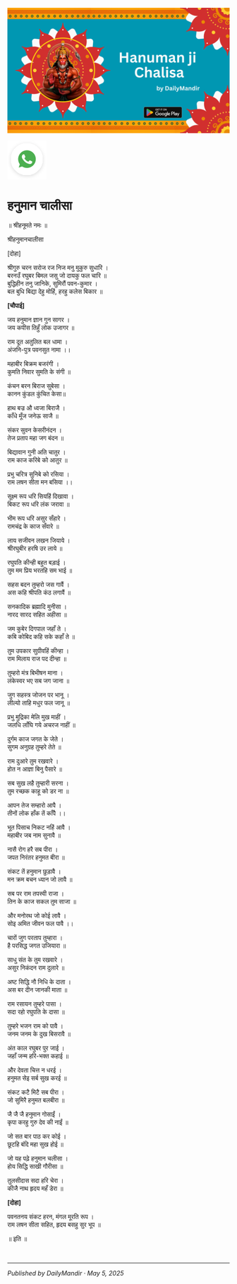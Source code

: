 <!-- Banner SVG -->
![Banner](https://raw.githubusercontent.com/anandwana001/content-repo/refs/heads/main/chalisa/hanuman/hanuman_chalisa_banner.png)

<!-- Share & WhatsApp icons as SVG -->
<a href="https://api.whatsapp.com/send?text=Check%20out%20this%20article%20in%20the%20Daily%20Mandir%20app%3A%20https%3A%2F%2Fwww.dailymandir.com%2Farticles%3FcontentUrl%3Dhttps%253A%252F%252Fraw.githubusercontent.com%252Fanandwana001%252Fcontent-repo%252Frefs%252Fheads%252Fmain%252Fchalisa%252Fhanuman%252Fhanuman_chalisa_english.md%26title%3DHanuman%2520Chalisa">
  <img src="https://raw.githubusercontent.com/anandwana001/content-repo/refs/heads/main/assets/ic_wtsapp_share_rounded.svg" alt="WhatsApp"/>
</a>


<br>

# हनुमान चालीसा                                                         

॥ श्रीहनूमते नमः ॥                                                        

श्रीहनुमानचालीसा                                                       

[दोहा]

श्रीगुरु चरन सरोज रज निज मनु मुकुरु सुधारि । <br>
बरनउँ रघुबर बिमल जसु जो दायकु फल चारि ॥ <br>
बुद्धिहीन तनु जानिके, सुमिरौं पवन-कुमार । <br>
बल बुधि बिद्या देहु मोहिं, हरहु कलेस बिकार ॥ <br>

**[चौपाई]**

जय हनुमान ज्ञान गुन सागर । <br>
जय कपीस तिहुँ लोक उजागर ॥ <br>

राम दूत अतुलित बल धामा ।<br>
अंजनि-पुत्र पवनसुत नामा ।।<br>

महाबीर बिक्रम बजरंगी ।<br>
कुमति निवार सुमति के संगी ॥ <br>

कंचन बरन बिराज सुबेसा ।<br>
कानन कुंडल कुंचित केसा॥<br>

हाथ बज्र औ ध्वजा बिराजै ।<br>
काँधे मूँज जनेऊ साजै ॥ <br>

संकर सुवन केसरीनंदन ।<br>
तेज प्रताप महा जग बंदन ॥<br>

बिद्यावान गुनी अति चातुर ।<br>
राम काज करिबे को आतुर ॥ <br>

प्रभु चरित्र सुनिबे को रसिया । <br>
राम लषन सीता मन बसिया ।। <br>

सूक्ष्म रूप धरि सियहिं दिखावा ।<br>
बिकट रूप धरि लंक जरावा ॥ <br>

भीम रूप धरि असुर सँहारे ।<br>
रामचंद्र के काज सँवारे ॥<br>

लाय सजीवन लखन जियाये । <br>
श्रीरघुबीर हरषि उर लाये ॥<br>

रघुपति कीन्ही बहुत बड़ाई ।<br>
तुम मम प्रिय भरतहि सम भाई ॥<br>

सहस बदन तुम्हरो जस गावैं ।<br>
अस कहि श्रीपति कंठ लगावैं ॥ <br>

सनकादिक ब्रह्मादि मुनीसा ।<br>
नारद सारद सहित अहीसा ॥<br>

जम कुबेर दिगपाल जहाँ ते । <br>
कबि कोबिद कहि सके कहाँ ते ॥ <br>

तुम उपकार सुग्रीवहिं कीन्हा ।<br>
राम मिलाय राज पद दीन्हा ॥<br>

तुम्हरो मंत्र बिभीषन माना ।<br>
लंकेस्वर भए सब जग जाना ॥ <br>

जुग सहस्त्र जोजन पर भानू ।<br>
लील्यो ताहि मधुर फल जानू ॥ <br>

प्रभु मुद्रिका मेलि मुख माहीं ।<br>
जलधि लाँघि गये अचरज नाहीं ॥ <br>

दुर्गम काज जगत के जेते ।<br>
सुगम अनुग्रह तुम्हरे तेते ॥<br>

राम दुआरे तुम रखवारे ।<br>
होत न आज्ञा बिनु पैसारे ॥ <br>

सब सुख लहै तुम्हारी सरना ।<br>
तुम रच्छक काहू को डर ना ॥<br>

आपन तेज सम्हारो आपै ।<br>
तीनों लोक हाँक तें काँपै ।। <br>

भूत पिसाच निकट नहिं आवै । <br>
महाबीर जब नाम सुनावै ॥ <br>

नासै रोग हरै सब पीरा ।<br>
जपत निरंतर हनुमत बीरा ॥<br>

संकट तें हनुमान छुड़ावै ।<br>
मन क्रम बचन ध्यान जो लावै ॥ <br>

सब पर राम तपस्वी राजा ।<br>
तिन के काज सकल तुम साजा ॥<br>

और मनोरथ जो कोई लावै ।<br>
सोइ अमित जीवन फल पावै ।। <br>

चारों जुग परताप तुम्हारा ।<br>
है परसिद्ध जगत उजियारा ॥<br>

साधु संत के तुम रखवारे ।<br>
असुर निकंदन राम दुलारे ॥ <br>

अष्ट सिद्धि नौ निधि के दाता ।<br>
अस बर दीन जानकी माता ॥<br>

राम रसायन तुम्हरे पासा । <br>
सदा रहो रघुपति के दासा ॥ <br>

तुम्हरे भजन राम को पावै ।<br>
जनम जनम के दुख बिसरावै ॥<br>

अंत काल रघुबर पुर जाई । <br>
जहाँ जन्म हरि-भक्त कहाई ॥ <br>

और देवता चित्त न धरई ।<br>
हनुमत सेइ सर्ब सुख करई ॥<br>

संकट कटै मिटै सब पीरा ।<br>
जो सुमिरै हनुमत बलबीरा ॥<br>

जै जै जै हनुमान गोसाईं । <br>
कृपा करहु गुरु देव की नाईं ॥ <br>

जो सत बार पाठ कर कोई ।<br>
छूटहि बंदि महा सुख होई ॥ <br>

जो यह पढ़े हनुमान चलीसा ।<br>
होय सिद्धि साखी गौरीसा ॥<br>

तुलसीदास सदा हरि चेरा ।<br>
कीजै नाथ हृदय महँ डेरा ॥ <br>

**[दोहा]**

पवनतनय संकट हरन, मंगल मूरति रूप । <br>
राम लषन सीता सहित, हृदय बसहु सुर भूप ॥ <br>

॥ इति ॥

<br>

---

*Published by DailyMandir · May 5, 2025*


